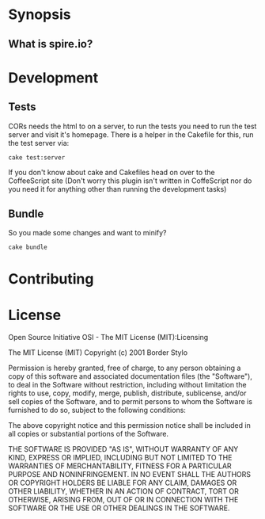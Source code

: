 
# Synopsis

## What is spire.io?

##

# Development

## Tests

CORs needs the html to on a server, to run the tests you need to run the test server and visit it's homepage. There is a helper in the Cakefile for this, run the test server via:

    cake test:server

If you don't know about cake and Cakefiles head on over to the CoffeeScript site (Don't worry this plugin isn't written in CoffeScript nor do you need it for anything other than running the development tasks)

## Bundle

So you made some changes and want to minify?

    cake bundle

# Contributing

# License

Open Source Initiative OSI - The MIT License (MIT):Licensing

The MIT License (MIT)
Copyright (c) 2001 Border Stylo

Permission is hereby granted, free of charge, to any person obtaining a copy of this software and associated documentation files (the "Software"), to deal in the Software without restriction, including without limitation the rights to use, copy, modify, merge, publish, distribute, sublicense, and/or sell copies of the Software, and to permit persons to whom the Software is furnished to do so, subject to the following conditions:

The above copyright notice and this permission notice shall be included in all copies or substantial portions of the Software.

THE SOFTWARE IS PROVIDED "AS IS", WITHOUT WARRANTY OF ANY KIND, EXPRESS OR IMPLIED, INCLUDING BUT NOT LIMITED TO THE WARRANTIES OF MERCHANTABILITY, FITNESS FOR A PARTICULAR PURPOSE AND NONINFRINGEMENT. IN NO EVENT SHALL THE AUTHORS OR COPYRIGHT HOLDERS BE LIABLE FOR ANY CLAIM, DAMAGES OR OTHER LIABILITY, WHETHER IN AN ACTION OF CONTRACT, TORT OR OTHERWISE, ARISING FROM, OUT OF OR IN CONNECTION WITH THE SOFTWARE OR THE USE OR OTHER DEALINGS IN THE SOFTWARE.